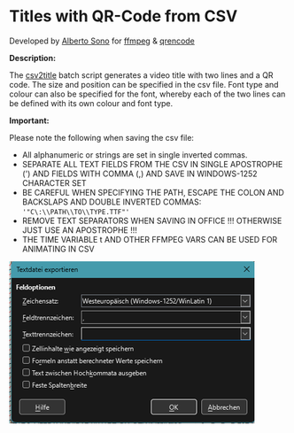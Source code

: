 # Titles with QR-Code from CSV
Developed by [Alberto Sono](https://github.com/aimpowerment/ "Alberto Sono @ aimpowerment Dept.") for [ffmpeg](https://github.com/BtbN/FFmpeg-Builds/releases "ffmpeg") & [qrencode](https://github.com/fukuchi/libqrencode "qrencode")

**Description:**

The [csv2title](https://github.com/aimpowerment/ffmpeg-csv-title-with-qrcode-generator/blob/main/csv2title.bat) batch script generates a video title with two lines and a QR code. The size and position can be specified in the csv file. Font type and colour can also be specified for the font, whereby each of the two lines can be defined with its own colour and font type.

**Important:**

Please note the following when saving the csv file:
* All alphanumeric or strings are set in single inverted commas.
* SEPARATE ALL TEXT FIELDS FROM THE CSV IN SINGLE APOSTROPHE (') AND FIELDS WITH COMMA (,) AND SAVE IN WINDOWS-1252 CHARACTER SET
* BE CAREFUL WHEN SPECIFYING THE PATH, ESCAPE THE COLON AND BACKSLAPS AND DOUBLE INVERTED COMMAS: `'"C\:\\PATH\\TO\\TYPE.TTF"'`
* REMOVE TEXT SEPARATORS WHEN SAVING IN OFFICE !!! OTHERWISE JUST USE AN APOSTROPHE !!!
* THE TIME VARIABLE t AND OTHER FFMPEG VARS CAN BE USED FOR ANIMATING IN CSV

![CSV SAVE OPTIONS](https://github.com/aimpowerment/ffmpeg-csv-title-with-qrcode-generator/blob/main/csv_save_options.png?raw=true)
